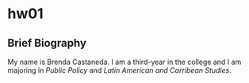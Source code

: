 # hw01

## Brief Biography
My name is Brenda Castaneda. I am a third-year in the college and I am majoring in *Public Policy* and *Latin American and Carribean Studies*. 